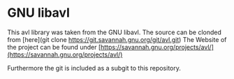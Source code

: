 # GNU libavl

This avl library was taken from the GNU libavl. The source can be clonded from [here](git clone https://git.savannah.gnu.org/git/avl.git)
The Website of the project can be found under [https://savannah.gnu.org/projects/avl/](https://savannah.gnu.org/projects/avl/)

Furthermore the git is included as a subgit to this repository.
